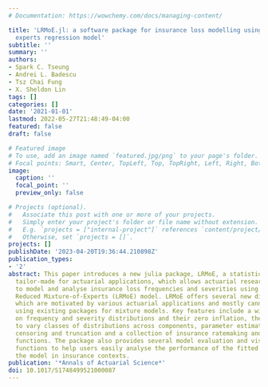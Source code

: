 ```yaml
---
# Documentation: https://wowchemy.com/docs/managing-content/

title: 'LRMoE.jl: a software package for insurance loss modelling using mixture of
  experts regression model'
subtitle: ''
summary: ''
authors:
- Spark C. Tseung
- Andrei L. Badescu
- Tsz Chai Fung
- X. Sheldon Lin
tags: []
categories: []
date: '2021-01-01'
lastmod: 2022-05-27T21:48:49-04:00
featured: false
draft: false

# Featured image
# To use, add an image named `featured.jpg/png` to your page's folder.
# Focal points: Smart, Center, TopLeft, Top, TopRight, Left, Right, BottomLeft, Bottom, BottomRight.
image:
  caption: ''
  focal_point: ''
  preview_only: false

# Projects (optional).
#   Associate this post with one or more of your projects.
#   Simply enter your project's folder or file name without extension.
#   E.g. `projects = ["internal-project"]` references `content/project/deep-learning/index.md`.
#   Otherwise, set `projects = []`.
projects: []
publishDate: '2023-04-20T19:36:44.210898Z'
publication_types:
- '2'
abstract: This paper introduces a new julia package, LRMoE, a statistical software
  tailor-made for actuarial applications, which allows actuarial researchers and practitioners
  to model and analyse insurance loss frequencies and severities using the Logit-weighted
  Reduced Mixture-of-Experts (LRMoE) model. LRMoE offers several new distinctive features
  which are motivated by various actuarial applications and mostly cannot be achieved
  using existing packages for mixture models. Key features include a wider coverage
  on frequency and severity distributions and their zero inflation, the flexibility
  to vary classes of distributions across components, parameter estimation under data
  censoring and truncation and a collection of insurance ratemaking and reserving
  functions. The package also provides several model evaluation and visualisation
  functions to help users easily analyse the performance of the fitted model and interpret
  the model in insurance contexts.
publication: '*Annals of Actuarial Science*'
doi: 10.1017/S1748499521000087
---
```


